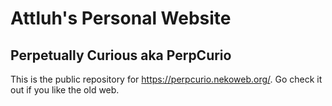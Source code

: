 # Attluh's Personal Website

## Perpetually Curious aka PerpCurio

This is the public repository for https://perpcurio.nekoweb.org/. Go check it out if you like the old web.
